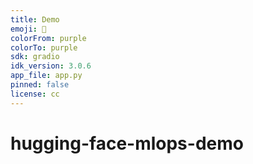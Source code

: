 ```yaml
---
title: Demo 
emoji: 🤗
colorFrom: purple 
colorTo: purple 
sdk: gradio 
idk_version: 3.0.6 
app_file: app.py 
pinned: false 
license: cc
---
```

# hugging-face-mlops-demo
